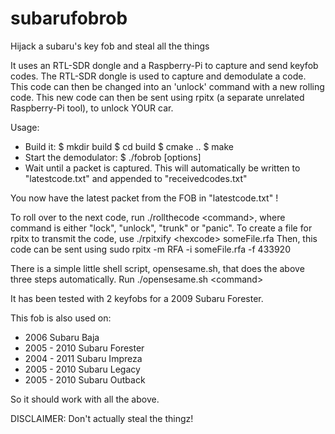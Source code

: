 # subarufobrob
Hijack a subaru's key fob and steal all the things

It uses an RTL-SDR dongle and a Raspberry-Pi to capture and send keyfob codes. The RTL-SDR dongle is used to capture and demodulate a code. This code can then be changed into an 'unlock' command with a new rolling code. This new code can then be sent using rpitx (a separate unrelated Raspberry-Pi tool), to unlock YOUR car.

Usage:
- Build it:
  $ mkdir build
  $ cd build
  $ cmake ..
  $ make
- Start the demodulator:
  $ ./fobrob [options]
- Wait until a packet is captured. This will automatically be written to "latestcode.txt" and appended to "receivedcodes.txt"

You now have the latest packet from the FOB in "latestcode.txt" !

To roll over to the next code, run ./rollthecode &lt;command&gt;, where command is either "lock", "unlock", "trunk" or "panic".
To create a file for rpitx to transmit the code, use ./rpitxify &lt;hexcode&gt; someFile.rfa
Then, this code can be sent using sudo rpitx -m RFA -i someFile.rfa -f 433920

There is a simple little shell script, opensesame.sh, that does the above three steps automatically. Run ./opensesame.sh &lt;command&gt;

It has been tested with 2 keyfobs for a 2009 Subaru Forester.

This fob is also used on:
 - 2006 Subaru Baja
 - 2005 - 2010 Subaru Forester
 - 2004 - 2011 Subaru Impreza
 - 2005 - 2010 Subaru Legacy
 - 2005 - 2010 Subaru Outback

So it should work with all the above.


DISCLAIMER: Don't actually steal the thingz!

